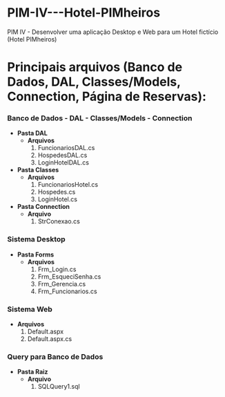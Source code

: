 # PIM-IV---Hotel-PIMheiros
PIM IV - Desenvolver uma aplicação Desktop e Web para um Hotel fictício (Hotel PIMheiros)

# Principais arquivos (Banco de Dados, DAL, Classes/Models, Connection, Página de Reservas):

### Banco de Dados - DAL - Classes/Models - Connection
  - **Pasta DAL**
    - **Arquivos**
      1. FuncionariosDAL.cs
      2. HospedesDAL.cs
      3. LoginHotelDAL.cs
  - **Pasta Classes**
    - **Arquivos**
      1. FuncionariosHotel.cs
      2. Hospedes.cs
      3. LoginHotel.cs
  - **Pasta Connection**
    - **Arquivo**
      1. StrConexao.cs
### Sistema Desktop
  - **Pasta Forms**
    - **Arquivos**
      1. Frm_Login.cs
      2. Frm_EsqueciSenha.cs
      3. Frm_Gerencia.cs
      4. Frm_Funcionarios.cs
### Sistema Web
  - **Arquivos**
    1. Default.aspx
    2. Default.aspx.cs

### Query para Banco de Dados
  - **Pasta Raiz**
    - **Arquivo**
      1. SQLQuery1.sql
